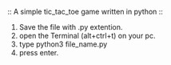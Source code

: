 :: A simple tic_tac_toe game written in python ::

1. Save the file with .py extention.
2. open the Terminal (alt+ctrl+t) on your pc.
3. type python3 file_name.py
4. press enter.
